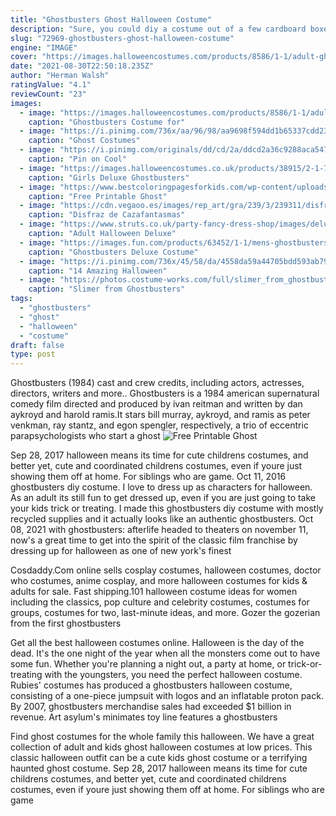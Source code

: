 ```yaml
---
title: "Ghostbusters Ghost Halloween Costume"
description: "Sure, you could diy a costume out of a few cardboard boxes, but this store-bought one is just as fun, and so much less work. The incredibles makes for an incredible family costume. Photo by mommy poppins. Family halloween costume"
slug: "72969-ghostbusters-ghost-halloween-costume"
engine: "IMAGE"
cover: "https://images.halloweencostumes.com/products/8586/1-1/adult-ghostbusters-costume.jpg"
date: "2021-08-30T22:50:18.235Z"
author: "Herman Walsh"
ratingValue: "4.1"
reviewCount: "23"
images:
  - image: "https://images.halloweencostumes.com/products/8586/1-1/adult-ghostbusters-costume.jpg"
    caption: "Ghostbusters Costume for"
  - image: "https://i.pinimg.com/736x/aa/96/98/aa9698f594dd1b65337cdd2335be11d2--ghost-costumes-family-costumes.jpg"
    caption: "Ghost Costumes"
  - image: "https://i.pinimg.com/originals/dd/cd/2a/ddcd2a36c9288aca547a50e93633c082.jpg"
    caption: "Pin on Cool"
  - image: "https://images.halloweencostumes.co.uk/products/38915/2-1-73363/girls-deluxe-ghostbusters-movie-costume.jpg"
    caption: "Girls Deluxe Ghostbusters"
  - image: "https://www.bestcoloringpagesforkids.com/wp-content/uploads/2013/07/Ghost-Coloring-Pages-Photos.jpg"
    caption: "Free Printable Ghost"
  - image: "https://cdn.vegaoo.es/images/rep_art/gra/239/3/239311/disfraz-de-cazafantasmas-mujer.jpg"
    caption: "Disfraz de Cazafantasmas"
  - image: "https://www.struts.co.uk/party-fancy-dress-shop/images/deluxe-ghostbusters-costume_02.jpg"
    caption: "Adult Halloween Deluxe"
  - image: "https://images.fun.com/products/63452/1-1/mens-ghostbusters-deluxe-costume.jpg"
    caption: "Ghostbusters Deluxe Costume"
  - image: "https://i.pinimg.com/736x/45/58/da/4558da59a44705bdd593ab795b3524ac--amazing-halloween-costumes-creative-costumes.jpg"
    caption: "14 Amazing Halloween"
  - image: "https://photos.costume-works.com/full/slimer_from_ghostbusters.jpg"
    caption: "Slimer from Ghostbusters"
tags:
  - "ghostbusters"
  - "ghost"
  - "halloween"
  - "costume"
draft: false
type: post
---
```


Ghostbusters (1984) cast and crew credits, including actors, actresses, directors, writers and more.. Ghostbusters is a 1984 american supernatural comedy film directed and produced by ivan reitman and written by dan aykroyd and harold ramis.It stars bill murray, aykroyd, and ramis as peter venkman, ray stantz, and egon spengler, respectively, a trio of eccentric parapsychologists who start a ghost
![Free Printable Ghost](https://www.bestcoloringpagesforkids.com/wp-content/uploads/2013/07/Ghost-Coloring-Pages-Photos.jpg "Free Printable Ghost")

Sep 28, 2017 halloween means its time for cute childrens costumes, and better yet, cute and coordinated childrens costumes, even if youre just showing them off at home. For siblings who are game. Oct 11, 2016 ghostbusters diy costume. I love to dress up as characters for halloween. As an adult its still fun to get dressed up, even if you are just going to take your kids trick or treating. I made this ghostbusters diy costume with mostly recycled supplies and it actually looks like an authentic ghostbusters. Oct 08, 2021 with ghostbusters: afterlife headed to theaters on november 11, now&#39;s a great time to get into the spirit of the classic film franchise by dressing up for halloween as one of new york&#39;s finest
<!--inArticleAds-->

<!--galleryOne-->

Cosdaddy.Com online sells cosplay costumes, halloween costumes, doctor who costumes, anime cosplay, and more halloween costumes for kids & adults for sale. Fast shipping.101 halloween costume ideas for women including the classics, pop culture and celebrity costumes, costumes for groups, costumes for two, last-minute ideas, and more.  Gozer the gozerian from the first ghostbusters
<!--inArticleAds-->

<!--galleryTwo-->

Get all the best halloween costumes online. Halloween is the day of the dead. It's the one night of the year when all the monsters come out to have some fun. Whether you're planning a night out, a party at home, or trick-or-treating with the youngsters, you need the perfect halloween costume. Rubies' costumes has produced a ghostbusters halloween costume, consisting of a one-piece jumpsuit with logos and an inflatable proton pack. By 2007, ghostbusters merchandise sales had exceeded $1 billion in revenue. Art asylum's minimates toy line features a ghostbusters
<!--galleryThree-->

Find ghost costumes for the whole family this halloween. We have a great collection of adult and kids ghost halloween costumes at low prices. This classic halloween outfit can be a cute kids ghost costume or a terrifying haunted ghost costume. Sep 28, 2017 halloween means its time for cute childrens costumes, and better yet, cute and coordinated childrens costumes, even if youre just showing them off at home. For siblings who are game